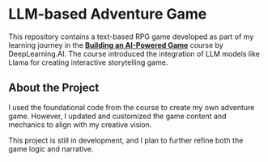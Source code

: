 # LLM-based Adventure Game

This repository contains a text-based RPG game developed as part of my learning journey in the **[Building an AI-Powered Game](https://www.deeplearning.ai/short-courses/building-an-ai-powered-game/)** course by DeepLearning.AI. The course introduced the integration of LLM models like Llama for creating interactive storytelling game.

## About the Project

I used the foundational code from the course to create my own adventure game. However, I updated and customized the game content and mechanics to align with my creative vision.

This project is still in development, and I plan to further refine both the game logic and narrative.
